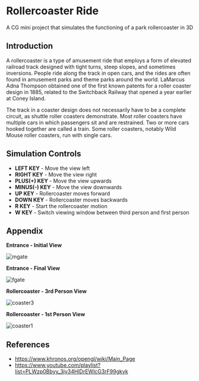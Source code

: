 # Rollercoaster Ride
A CG mini project that simulates the functioning of a park rollercoaster in 3D

## Introduction

A rollercoaster is a type of amusement ride that employs a form of elevated railroad track designed with tight turns, steep slopes, and sometimes inversions. People ride along the track in open cars, and the rides are often found in amusement parks and theme parks around the world. LaMarcus Adna Thompson obtained one of the first known patents for a roller coaster design in 1885, related to the Switchback Railway that opened a year earlier at Coney Island.

The track in a coaster design does not necessarily have to be a complete circuit, as shuttle roller coasters demonstrate. Most roller coasters have multiple cars in which passengers sit and are restrained. Two or more cars hooked together are called a train. Some roller coasters, notably Wild Mouse roller coasters, run with single cars.

## Simulation Controls

* **LEFT KEY** - Move the view left
* **RIGHT KEY** - Move the view right
* **PLUS(+) KEY** - Move the view upwards
* **MINUS(-) KEY** - Move the view downwards
* **UP KEY** - Rollercoaster moves forward
* **DOWN KEY** - Rollercoaster moves backwards
* **R KEY** - Start the rollercoaster motion
* **W KEY** - Switch viewing window between third person and first person

## Appendix

**Entrance - Initial View**

![mgate](https://user-images.githubusercontent.com/49337267/114501678-13480f00-9c48-11eb-9bdb-bd30b9eda21c.png)


**Entrance - Final View**

![fgate](https://user-images.githubusercontent.com/49337267/114501837-5d30f500-9c48-11eb-8289-380e047dcd6c.png)


**Rollercoaster - 3rd Person View**

![coaster3](https://user-images.githubusercontent.com/49337267/114501863-6d48d480-9c48-11eb-862c-4b7a5f4d52d9.png)


**Rollercoaster - 1st Person View**

![coaster1](https://user-images.githubusercontent.com/49337267/114501897-7cc81d80-9c48-11eb-9aea-c4e10a835a7c.png)


## References

* https://www.khronos.org/opengl/wiki/Main_Page
* https://www.youtube.com/playlist?list=PLWzp0Bbyy_3jy34HlDrEWlcG3rF99gkvk

